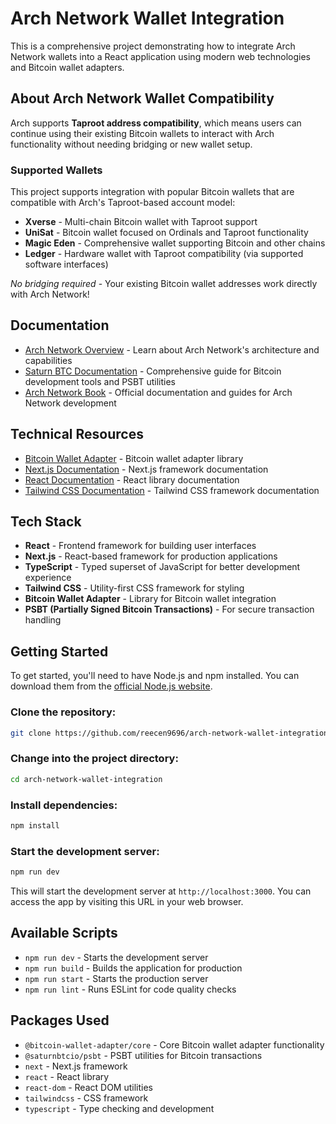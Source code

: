 # Arch Network Wallet Integration

This is a comprehensive project demonstrating how to integrate Arch Network wallets into a React application using modern web technologies and Bitcoin wallet adapters.

## About Arch Network Wallet Compatibility

Arch supports **Taproot address compatibility**, which means users can continue using their existing Bitcoin wallets to interact with Arch functionality without needing bridging or new wallet setup.

### Supported Wallets

This project supports integration with popular Bitcoin wallets that are compatible with Arch's Taproot-based account model:

- **Xverse** - Multi-chain Bitcoin wallet with Taproot support
- **UniSat** - Bitcoin wallet focused on Ordinals and Taproot functionality
- **Magic Eden** - Comprehensive wallet supporting Bitcoin and other chains
- **Ledger** - Hardware wallet with Taproot compatibility (via supported software interfaces)

_No bridging required_ - Your existing Bitcoin wallet addresses work directly with Arch Network!

## Documentation

- [Arch Network Overview](https://docs.arch.network/learn/architecture/overview) - Learn about Arch Network's architecture and capabilities
- [Saturn BTC Documentation](https://docs.saturnbtc.io/) - Comprehensive guide for Bitcoin development tools and PSBT utilities
- [Arch Network Book](https://book.arch.network/) - Official documentation and guides for Arch Network development

## Technical Resources

- [Bitcoin Wallet Adapter](https://github.com/SaturnBTC/btc-wallet-adapter) - Bitcoin wallet adapter library
- [Next.js Documentation](https://nextjs.org/docs) - Next.js framework documentation
- [React Documentation](https://reactjs.org/docs) - React library documentation
- [Tailwind CSS Documentation](https://tailwindcss.com/docs) - Tailwind CSS framework documentation

## Tech Stack

- **React** - Frontend framework for building user interfaces
- **Next.js** - React-based framework for production applications
- **TypeScript** - Typed superset of JavaScript for better development experience
- **Tailwind CSS** - Utility-first CSS framework for styling
- **Bitcoin Wallet Adapter** - Library for Bitcoin wallet integration
- **PSBT (Partially Signed Bitcoin Transactions)** - For secure transaction handling

## Getting Started

To get started, you'll need to have Node.js and npm installed. You can download them from the [official Node.js website](https://nodejs.org/).

### Clone the repository:

```bash
git clone https://github.com/reecen9696/arch-network-wallet-integration.git
```

### Change into the project directory:

```bash
cd arch-network-wallet-integration
```

### Install dependencies:

```bash
npm install
```

### Start the development server:

```bash
npm run dev
```

This will start the development server at `http://localhost:3000`. You can access the app by visiting this URL in your web browser.

## Available Scripts

- `npm run dev` - Starts the development server
- `npm run build` - Builds the application for production
- `npm run start` - Starts the production server
- `npm run lint` - Runs ESLint for code quality checks

## Packages Used

- `@bitcoin-wallet-adapter/core` - Core Bitcoin wallet adapter functionality
- `@saturnbtcio/psbt` - PSBT utilities for Bitcoin transactions
- `next` - Next.js framework
- `react` - React library
- `react-dom` - React DOM utilities
- `tailwindcss` - CSS framework
- `typescript` - Type checking and development
